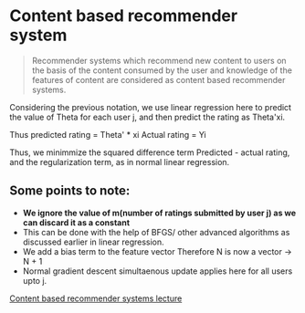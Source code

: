 # Content based recommender system

> Recommender systems which recommend new content to users on the basis of the content consumed by the user and knowledge of the features of content are considered as content based recommender systems.

Considering the previous notation, we use linear regression here to predict the value of Theta for each user j, and then predict the rating as Theta'xi.

Thus predicted rating = Theta' * xi
Actual rating = Yi

Thus, we minimmize the squared difference term Predicted - actual rating, and the regularization term, as in normal linear regression.

## Some points to note:
* **We ignore the value of m(number of ratings submitted by user j) as we can discard it as a constant**
* This can be done with the help of BFGS/ other advanced algorithms as discussed earlier in linear regression.
* We add a bias term to the feature vector Therefore N is now a vector -> N + 1
* Normal gradient descent simultaenous update applies here for all users upto j.

[Content based recommender systems lecture](https://www.coursera.org/learn/machine-learning/lecture/uG59z/content-based-recommendations)